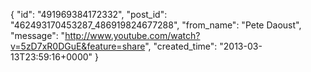  {
   "id": "491969384172332",
   "post_id": "462493170453287_486919824677288",
   "from_name": "Pete Daoust",
   "message": "http://www.youtube.com/watch?v=5zD7xR0DGuE&feature=share",
   "created_time": "2013-03-13T23:59:16+0000"
 }
